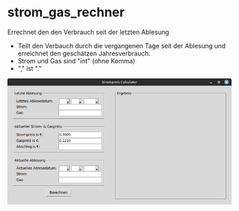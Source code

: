 # strom_gas_rechner
Errechnet den den Verbrauch seit der letzten Ablesung

- Teilt den Verbauch durch die vergangenen Tage seit der Ablesung und erreichnet den geschätzen Jahresverbrauch.
- Strom und Gas sind "int" (ohne Komma)
- "," ist "."    
     
![GUI](https://github.com/actionschnitzel/strom_gas_rechner/blob/main/calc.png)


